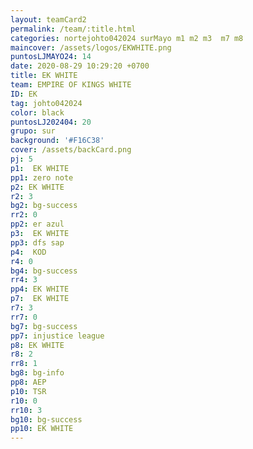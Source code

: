 ```yaml
---
layout: teamCard2
permalink: /team/:title.html
categories: nortejohto042024 surMayo m1 m2 m3  m7 m8
maincover: /assets/logos/EKWHITE.png
puntosLJMAYO24: 14
date: 2020-08-29 10:29:20 +0700
title: EK WHITE
team: EMPIRE OF KINGS WHITE
ID: EK
tag: johto042024
color: black
puntosLJ202404: 20
grupo: sur
background: '#F16C38'
cover: /assets/backCard.png
pj: 5
p1:  EK WHITE
pp1: zero note
p2: EK WHITE
r2: 3
bg2: bg-success
rr2: 0
pp2: er azul
p3:  EK WHITE
pp3: dfs sap
p4:  KOD
r4: 0
bg4: bg-success
rr4: 3
pp4: EK WHITE
p7:  EK WHITE
r7: 3
rr7: 0
bg7: bg-success
pp7: injustice league
p8: EK WHITE
r8: 2
rr8: 1
bg8: bg-info
pp8: AEP
p10: TSR
r10: 0
rr10: 3
bg10: bg-success
pp10: EK WHITE
---
```



